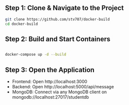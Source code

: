 ## Step 1: Clone & Navigate to the Project

```sh 
git clone https://github.com/stv707/docker-build
cd docker-build


```

## Step 2: Build and Start Containers

```sh 

docker-compose up -d --build 

```

## Step 3: Open the Application
- Frontend: Open http://localhost:3000
- Backend: Open http://localhost:5000/api/message
- MongoDB: Connect via any MongoDB client on mongodb://localhost:27017/studentdb